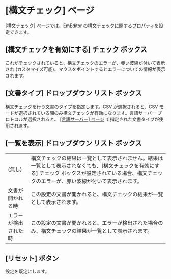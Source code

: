 # \[構文チェック\] ページ

\[構文チェック\] ページでは、EmEditor の構文チェックに関するプロパティを設定できます。

## \[構文チェックを有効にする\] チェック ボックス

これがチェックされていると、構文チェックのエラーが、赤い波線が付いて表示され (カスタマイズ可能)、マウスをポイントするとエラーについての情報が表示されます。

## \[文書タイプ\] ドロップダウン リスト ボックス

構文チェックを行う文書のタイプを指定します。CSV が選択されると、CSV モードが選択されている間のみ構文チェックが有効になります。言語サーバー プロトコルが選択されると、 [\[言語サーバー\] ページ](../language_server/index) で指定された文書タイプが使用されます。

## \[一覧を表示\] ドロップダウン リスト ボックス

|     |     |
| --- | --- |
| (無し) | 構文チェックの結果は一覧として表示されません。結果は一覧として表示されなくても、\[構文チェックを有効にする\] チェック ボックスが設定されている場合、構文チェックのエラーが、赤い波線が付いて表示されます。 |
| 文書が開かれる時 | この設定の文書が開かれると、構文チェックの結果が一覧として表示されます。 |
| エラーが検出された時 | この設定の文書が開かれると、エラーが検出された場合のみ、構文チェックの結果が一覧として表示されます。 |

## \[リセット\] ボタン

設定を既定にします。

